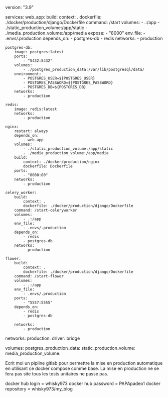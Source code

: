 version: "3.9"

services:
    web_app:
        build:
            context: .
            dockerfile: ./docker/production/django/Dockerfile
        command: /start
        volumes:
            - .:/app
            - ./static_production_volume:/app/static
            - ./media_production_volume:/app/media
        expose:
            - "8000"
        env_file:
            - .envs/.production
        depends_on:
            - postgres-db
            - redis
        networks:
            - production

    postgres-db:
        image: postgres:latest
        ports:
            - "5432:5432"
        volumes:
            - ./postgres_production_data:/var/lib/postgresql/data/
        environment:
            - POSTGRES_USER=${POSTGRES_USER}
            - POSTGRES_PASSWORD=${POSTGRES_PASSWORD}
            - POSTGRES_DB=${POSTGRES_DB}
        networks:
            - production

    redis:
        image: redis:latest
        networks:
            - production

    nginx:
        restart: always
        depends_on:
            - web_app
        volumes:
            - ./static_production_volume:/app/static
            - ./media_production_volume:/app/media
        build:
            context: ./docker/production/nginx
            dockerfile: Dockerfile
        ports:
            - "8080:80"
        networks:
            - production

    celery_worker:
        build:
            context: .
            dockerfile: ./docker/production/django/Dockerfile
        command: /start-celeryworker
        volumes:
            - .:/app
        env_file:
            - .envs/.production
        depends_on:
            - redis
            - postgres-db
        networks:
            - production

    flower:
        build:
            context: .
            dockerfile: ./docker/production/django/Dockerfile
        command: /start-flower
        volumes:
            - .:/app
        env_file:
            - .envs/.production
        ports:
            - "5557:5555"
        depends_on:
            - redis
            - postgres-db

        networks:
            - production

networks:
    production:
        driver: bridge

volumes:
    postgres_production_data:
    static_production_volume:
    media_production_volume:





Ecrit moi un pipline gitlab pour permettre la mise en production automatique en utilisant ce docker compose comme base.
La mise en production ne se fera pas site tous les tests unitaires ne passe pas. 


docker hub login = whisky973
docker hub password = PAPApadeo1
docker repository = whisky973/my_blog